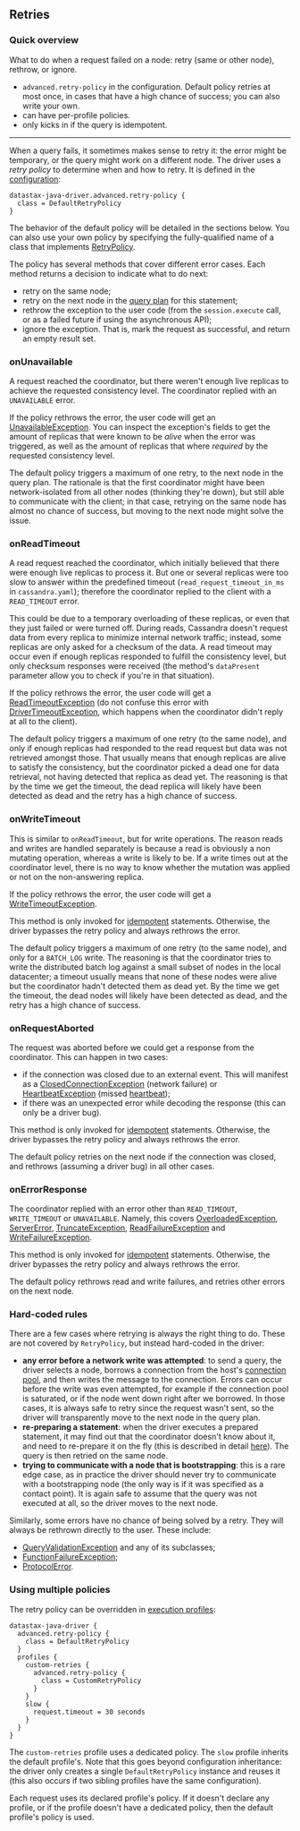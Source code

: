 ## Retries

### Quick overview

What to do when a request failed on a node: retry (same or other node), rethrow, or ignore.

* `advanced.retry-policy` in the configuration. Default policy retries at most once, in cases that
  have a high chance of success; you can also write your own.
* can have per-profile policies. 
* only kicks in if the query is idempotent.

-----

When a query fails, it sometimes makes sense to retry it: the error might be temporary, or the query
might work on a different node. The driver uses a *retry policy* to determine when and how to retry.
It is defined in the [configuration](../configuration/):
                     
```
datastax-java-driver.advanced.retry-policy {
  class = DefaultRetryPolicy
}
```

The behavior of the default policy will be detailed in the sections below. You can also use your
own policy by specifying the fully-qualified name of a class that implements [RetryPolicy].

The policy has several methods that cover different error cases. Each method returns a decision to
indicate what to do next:

* retry on the same node;
* retry on the next node in the [query plan](../load_balancing/) for this statement;
* rethrow the exception to the user code (from the `session.execute` call, or as a failed future if
  using the asynchronous API);
* ignore the exception. That is, mark the request as successful, and return an empty result set.

### onUnavailable

A request reached the coordinator, but there weren't enough live replicas to achieve the requested
consistency level. The coordinator replied with an `UNAVAILABLE` error.

If the policy rethrows the error, the user code will get an [UnavailableException]. You can inspect
the exception's fields to get the amount of replicas that were known to be *alive* when the error
was triggered, as well as the amount of replicas that where *required* by the requested consistency
level.

The default policy triggers a maximum of one retry, to the next node in the query plan. The
rationale is that the first coordinator might have been network-isolated from all other nodes
(thinking they're down), but still able to communicate with the client; in that case, retrying on
the same node has almost no chance of success, but moving to the next node might solve the issue.

### onReadTimeout

A read request reached the coordinator, which initially believed that there were enough live
replicas to process it. But one or several replicas were too slow to answer within the predefined
timeout (`read_request_timeout_in_ms` in `cassandra.yaml`); therefore the coordinator replied to the
client with a `READ_TIMEOUT` error.

This could be due to a temporary overloading of these replicas, or even that they just failed or
were turned off. During reads, Cassandra doesn't request data from every replica to minimize
internal network traffic; instead, some replicas are only asked for a checksum of the data. A read
timeout may occur even if enough replicas responded to fulfill the consistency level, but only
checksum responses were received (the method's `dataPresent` parameter allow you to check if you're
in that situation).

If the policy rethrows the error, the user code will get a [ReadTimeoutException] \(do not confuse
this error with [DriverTimeoutException], which happens when the coordinator didn't reply at all to
the client).

The default policy triggers a maximum of one retry (to the same node), and only if enough replicas
had responded to the read request but data was not retrieved amongst those. That usually means that
enough replicas are alive to satisfy the consistency, but the coordinator picked a dead one for data
retrieval, not having detected that replica as dead yet. The reasoning is that by the time we get
the timeout, the dead replica will likely have been detected as dead and the retry has a high chance
of success.

### onWriteTimeout

This is similar to `onReadTimeout`, but for write operations. The reason reads and writes are
handled separately is because a read is obviously a non mutating operation, whereas a write is
likely to be. If a write times out at the coordinator level, there is no way to know whether the
mutation was applied or not on the non-answering replica.

If the policy rethrows the error, the user code will get a [WriteTimeoutException].

This method is only invoked for [idempotent](../idempotence/) statements. Otherwise, the driver
bypasses the retry policy and always rethrows the error.

The default policy triggers a maximum of one retry (to the same node), and only for a `BATCH_LOG`
write. The reasoning is that the coordinator tries to write the distributed batch log against a
small subset of nodes in the local datacenter; a timeout usually means that none of these nodes were
alive but the coordinator hadn't detected them as dead yet. By the time we get the timeout, the dead
nodes will likely have been detected as dead, and the retry has a high chance of success.

### onRequestAborted

The request was aborted before we could get a response from the coordinator. This can happen in two
cases:

* if the connection was closed due to an external event. This will manifest as a
  [ClosedConnectionException] \(network failure) or [HeartbeatException] \(missed
  [heartbeat](../pooling/#heartbeat));
* if there was an unexpected error while decoding the response (this can only be a driver bug).

This method is only invoked for [idempotent](../idempotence/) statements. Otherwise, the driver
bypasses the retry policy and always rethrows the error.

The default policy retries on the next node if the connection was closed, and rethrows (assuming a
driver bug) in all other cases.

### onErrorResponse

The coordinator replied with an error other than `READ_TIMEOUT`, `WRITE_TIMEOUT` or `UNAVAILABLE`.
Namely, this covers [OverloadedException], [ServerError], [TruncateException],
[ReadFailureException] and [WriteFailureException].

This method is only invoked for [idempotent](../idempotence/) statements. Otherwise, the driver
bypasses the retry policy and always rethrows the error.

The default policy rethrows read and write failures, and retries other errors on the next node.

### Hard-coded rules

There are a few cases where retrying is always the right thing to do. These are not covered by
`RetryPolicy`, but instead hard-coded in the driver:

* **any error before a network write was attempted**: to send a query, the driver selects a node,
  borrows a connection from the host's [connection pool](../pooling/), and then writes the message
  to the connection. Errors can occur before the write was even attempted, for example if the
  connection pool is saturated, or if the node went down right after we borrowed. In those cases, it
  is always safe to retry since the request wasn't sent, so the driver will transparently move to
  the next node in the query plan.
* **re-preparing a statement**: when the driver executes a prepared statement, it may find out that
  the coordinator doesn't know about it, and need to re-prepare it on the fly (this is described in
  detail [here](../statements/prepared/)). The query is then retried on the same node.
* **trying to communicate with a node that is bootstrapping**: this is a rare edge case, as in
  practice the driver should never try to communicate with a bootstrapping node (the only way is if
  it was specified as a contact point). It is again safe to assume that the query was not executed
  at all, so the driver moves to the next node.

Similarly, some errors have no chance of being solved by a retry. They will always be rethrown
directly to the user. These include:

* [QueryValidationException] and any of its subclasses;
* [FunctionFailureException];
* [ProtocolError].

### Using multiple policies

The retry policy can be overridden in [execution profiles](../configuration/#profiles):

```
datastax-java-driver {
  advanced.retry-policy {
    class = DefaultRetryPolicy
  }
  profiles {
    custom-retries {
      advanced.retry-policy {
        class = CustomRetryPolicy
      }
    }
    slow {
      request.timeout = 30 seconds
    }
  }
}
```

The `custom-retries` profile uses a dedicated policy. The `slow` profile inherits the default
profile's. Note that this goes beyond configuration inheritance: the driver only creates a single
`DefaultRetryPolicy` instance and reuses it (this also occurs if two sibling profiles have the same
configuration).

Each request uses its declared profile's policy. If it doesn't declare any profile, or if the
profile doesn't have a dedicated policy, then the default profile's policy is used.

[AllNodesFailedException]:   https://docs.datastax.com/en/drivers/java/4.2/com/datastax/oss/driver/api/core/AllNodesFailedException.html
[ClosedConnectionException]: https://docs.datastax.com/en/drivers/java/4.2/com/datastax/oss/driver/api/core/connection/ClosedConnectionException.html
[DriverTimeoutException]:    https://docs.datastax.com/en/drivers/java/4.2/com/datastax/oss/driver/api/core/DriverTimeoutException.html
[FunctionFailureException]:  https://docs.datastax.com/en/drivers/java/4.2/com/datastax/oss/driver/api/core/servererrors/FunctionFailureException.html
[HeartbeatException]:        https://docs.datastax.com/en/drivers/java/4.2/com/datastax/oss/driver/api/core/connection/HeartbeatException.html
[ProtocolError]:             https://docs.datastax.com/en/drivers/java/4.2/com/datastax/oss/driver/api/core/servererrors/ProtocolError.html
[OverloadedException]:       https://docs.datastax.com/en/drivers/java/4.2/com/datastax/oss/driver/api/core/servererrors/OverloadedException.html
[QueryValidationException]:  https://docs.datastax.com/en/drivers/java/4.2/com/datastax/oss/driver/api/core/servererrors/QueryValidationException.html
[ReadFailureException]:      https://docs.datastax.com/en/drivers/java/4.2/com/datastax/oss/driver/api/core/servererrors/ReadFailureException.html
[ReadTimeoutException]:      https://docs.datastax.com/en/drivers/java/4.2/com/datastax/oss/driver/api/core/servererrors/ReadTimeoutException.html
[RetryDecision]:             https://docs.datastax.com/en/drivers/java/4.2/com/datastax/oss/driver/api/core/retry/RetryDecision.html
[RetryPolicy]:               https://docs.datastax.com/en/drivers/java/4.2/com/datastax/oss/driver/api/core/retry/RetryPolicy.html
[ServerError]:               https://docs.datastax.com/en/drivers/java/4.2/com/datastax/oss/driver/api/core/servererrors/ServerError.html
[TruncateException]:         https://docs.datastax.com/en/drivers/java/4.2/com/datastax/oss/driver/api/core/servererrors/TruncateException.html
[UnavailableException]:      https://docs.datastax.com/en/drivers/java/4.2/com/datastax/oss/driver/api/core/servererrors/UnavailableException.html
[WriteFailureException]:     https://docs.datastax.com/en/drivers/java/4.2/com/datastax/oss/driver/api/core/servererrors/WriteFailureException.html
[WriteTimeoutException]:     https://docs.datastax.com/en/drivers/java/4.2/com/datastax/oss/driver/api/core/servererrors/WriteTimeoutException.html
